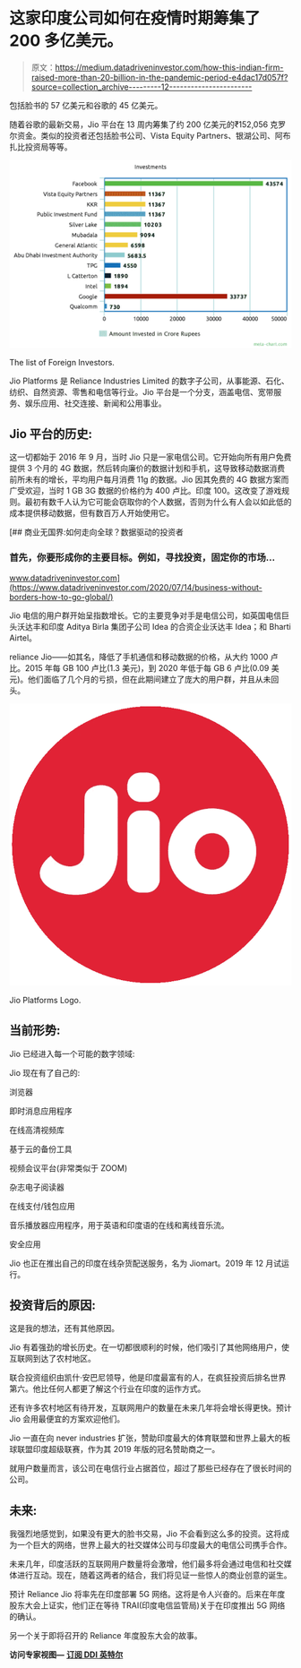 # 这家印度公司如何在疫情时期筹集了 200 多亿美元。

> 原文：<https://medium.datadriveninvestor.com/how-this-indian-firm-raised-more-than-20-billion-in-the-pandemic-period-e4dac17d057f?source=collection_archive---------12----------------------->

包括脸书的 57 亿美元和谷歌的 45 亿美元。

随着谷歌的最新交易，Jio 平台在 13 周内筹集了约 200 亿美元的₹152,056 克罗尔资金。类似的投资者还包括脸书公司、Vista Equity Partners、银湖公司、阿布扎比投资局等等。

![](img/a26ed001c2cfee72b23b0da573a3cc9e.png)

The list of Foreign Investors.

Jio Platforms 是 Reliance Industries Limited 的数字子公司，从事能源、石化、纺织、自然资源、零售和电信等行业。Jio 平台是一个分支，涵盖电信、宽带服务、娱乐应用、社交连接、新闻和公用事业。

## Jio 平台的历史:

这一切都始于 2016 年 9 月，当时 Jio 只是一家电信公司。它开始向所有用户免费提供 3 个月的 4G 数据，然后转向廉价的数据计划和手机，这导致移动数据消费前所未有的增长，平均用户每月消费 11g 的数据。Jio 因其免费的 4G 数据方案而广受欢迎，当时 1 GB 3G 数据的价格约为 400 卢比。印度 100。这改变了游戏规则。最初有数千人认为它可能会窃取你的个人数据，否则为什么有人会以如此低的成本提供移动数据，但有数百万人开始使用它。

[](https://www.datadriveninvestor.com/2020/07/14/business-without-borders-how-to-go-global/) [## 商业无国界:如何走向全球？数据驱动的投资者

### 首先，你要形成你的主要目标。例如，寻找投资，固定你的市场…

www.datadriveninvestor.com](https://www.datadriveninvestor.com/2020/07/14/business-without-borders-how-to-go-global/) 

Jio 电信的用户群开始呈指数增长。它的主要竞争对手是电信公司，如英国电信巨头沃达丰和印度 Aditya Birla 集团子公司 Idea 的合资企业沃达丰 Idea；和 Bharti Airtel。

reliance Jio——如其名，降低了手机通信和移动数据的价格，从大约 1000 卢比。2015 年每 GB 100 卢比(1.3 美元)，到 2020 年低于每 GB 6 卢比(0.09 美元)。他们面临了几个月的亏损，但在此期间建立了庞大的用户群，并且从未回头。

![](img/dcb4f963374489769c4713d79c7f8b92.png)

Jio Platforms Logo.

## 当前形势:

Jio 已经进入每一个可能的数字领域:

Jio 现在有了自己的:

浏览器

即时消息应用程序

在线高清视频库

基于云的备份工具

视频会议平台(非常类似于 ZOOM)

杂志电子阅读器

在线支付/钱包应用

音乐播放器应用程序，用于英语和印度语的在线和离线音乐流。

安全应用

Jio 也正在推出自己的印度在线杂货配送服务，名为 Jiomart。2019 年 12 月试运行。

## 投资背后的原因:

这是我的想法，还有其他原因。

Jio 有着强劲的增长历史。在一切都很顺利的时候，他们吸引了其他网络用户，使互联网到达了农村地区。

联合投资组织由凯什·安巴尼领导，他是印度最富有的人，在疯狂投资后排名世界第六。他比任何人都更了解这个行业在印度的运作方式。

还有许多农村地区有待开发，互联网用户的数量在未来几年将会增长得更快。预计 Jio 会用最便宜的方案欢迎他们。

Jio 一直在向 never industries 扩张，赞助印度最大的体育联盟和世界上最大的板球联盟印度超级联赛，作为其 2019 年版的冠名赞助商之一。

就用户数量而言，该公司在电信行业占据首位，超过了那些已经存在了很长时间的公司。

## 未来:

我强烈地感觉到，如果没有更大的脸书交易，Jio 不会看到这么多的投资。这将成为一个巨大的网络，世界上最大的社交媒体公司与印度最大的电信公司携手合作。

未来几年，印度活跃的互联网用户数量将会激增，他们最多将会通过电信和社交媒体进行互动。现在，随着这两者的结合，我们将见证一些惊人的商业创意的诞生。

预计 Reliance Jio 将率先在印度部署 5G 网络。这将是令人兴奋的。后来在年度股东大会上证实，他们正在等待 TRAI(印度电信监管局)关于在印度推出 5G 网络的确认。

另一个关于即将召开的 Reliance 年度股东大会的故事。

**访问专家视图—** [**订阅 DDI 英特尔**](https://datadriveninvestor.com/ddi-intel)